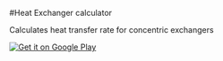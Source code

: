 #Heat Exchanger calculator

Calculates heat transfer rate for concentric exchangers

<a href='https://play.google.com/store/apps/details?id=co.edu.itm.www.heatexchangercalculator&hl=en&pcampaignid=MKT-Other-global-all-co-prtnr-py-PartBadge-Mar2515-1'><img alt='Get it on Google Play' src='https://play.google.com/intl/en_us/badges/images/generic/en_badge_web_generic.png'/></a>
